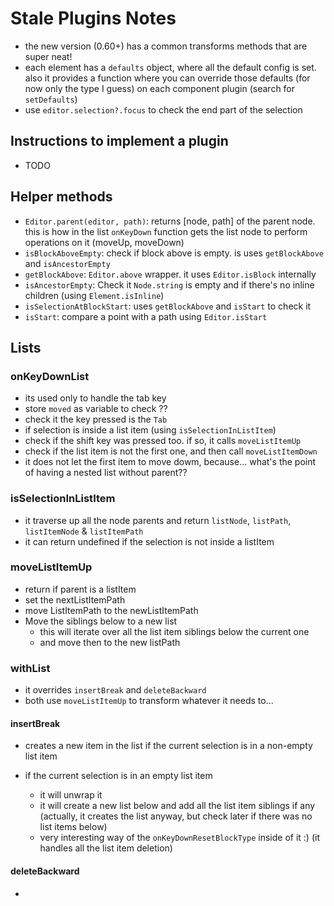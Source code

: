 # Stale Plugins Notes

- the new version (0.60+) has a common transforms methods that are super neat!
- each element has a `defaults` object, where all the default config is set. also it provides a function where you can override those defaults (for now only the type I guess) on each component plugin (search for `setDefaults`)
- use `editor.selection?.focus` to check the end part of the selection

## Instructions to implement a plugin

- TODO

## Helper methods

- `Editor.parent(editor, path)`: returns [node, path] of the parent node. this is how in the list `onKeyDown` function gets the list node to perform operations on it (moveUp, moveDown)
- `isBlockAboveEmpty`: check if block above is empty. is uses `getBlockAbove` and `isAncestorEmpty`
- `getBlockAbove`: `Editor.above` wrapper. it uses `Editor.isBlock` internally
- `isAncestorEmpty`: Check it `Node.string` is empty and if there's no inline children (using `Element.isInline`)
- `isSelectionAtBlockStart`: uses `getBlockAbove` and `isStart` to check it
- `isStart`: compare a point with a path using `Editor.isStart`

## Lists

### onKeyDownList

- its used only to handle the tab key
- store `moved` as variable to check ??
- check it the key pressed is the `Tab`
- if selection is inside a list item (using `isSelectionInListItem`)
- check if the shift key was pressed too. if so, it calls `moveListItemUp`
- check if the list item is not the first one, and then call `moveListItemDown`
- it does not let the first item to move dowm, because... what's the point of having a nested list without parent??

### isSelectionInListItem

- it traverse up all the node parents and return `listNode`, `listPath`, `listItemNode` & `listItemPath`
- it can return undefined if the selection is not inside a listItem

### moveListItemUp

- return if parent is a listItem
- set the nextListItemPath
- move ListItemPath to the newListItemPath
- Move the siblings below to a new list
  - this will iterate over all the list item siblings below the current one
  - and move then to the new listPath

### withList

- it overrides `insertBreak` and `deleteBackward`
- both use `moveListItemUp` to transform whatever it needs to...

#### insertBreak

- creates a new item in the list if the current selection is in a non-empty list item
- if the current selection is in an empty list item

  - it will unwrap it
  - it will create a new list below and add all the list item siblings if any (actually, it creates the list anyway, but check later if there was no list items below)
  - very interesting way of the `onKeyDownResetBlockType` inside of it :) (it handles all the list item deletion)

#### deleteBackward

-
